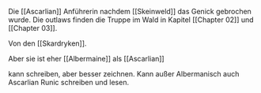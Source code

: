 Die [[Ascarlian]] Anführerin nachdem [[Skeinweld]] das Genick gebrochen wurde. Die outlaws finden die Truppe im Wald in Kapitel [[Chapter 02]] und [[Chapter 03]].

Von den [[Skardryken]].

Aber sie ist eher [[Albermaine]] als [[Ascarlian]] 

kann schreiben, aber besser zeichnen. Kann außer Albermanisch auch Ascarlian Runic schreiben und lesen.